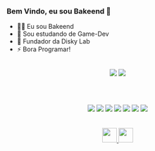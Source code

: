 ### Bem Vindo, eu sou Bakeend 👋


- 👨‍💻 Eu sou Bakeend
- 🌱 Sou estudando de Game-Dev
- 📠 Fundador da Disky Lab
- ⚡ Bora Programar!
<br><br/>
<div align="center">
  <img src="https://github-readme-stats.vercel.app/api?hide_title=false&amp;hide_rank=false&amp;show_icons=true&amp;include_all_commits=true&amp;count_private=true&amp;disable_animations=false&amp;theme=dark&amp;locale=pt-br&amp;hide_border=true&amp;username=bakeend" />
    <img src="https://github-readme-stats.vercel.app/api/top-langs/?hide_title=false&amp;hide_rank=false&amp;show_icons=true&amp;include_all_commits=true&amp;count_private=true&amp;disable_animations=false&amp;theme=dark&amp;locale=pt-br&amp;hide_border=true&amp;username=bakeend" />
</div>

<br><br/>


 <div align="center">
  <img src="https://img.shields.io/badge/C%23-239120?style=for-the-badge&logo=c-sharp&logoColor=white" />
  <img src="https://img.shields.io/badge/.NET-5C2D91?style=for-the-badge&logo=.net&logoColor=white" />
  <img src="https://img.shields.io/badge/Java-ED8B00?style=for-the-badge&logo=openjdk&logoColor=white" />
  <img src="https://img.shields.io/badge/Spring-6DB33F?style=for-the-badge&logo=spring&logoColor=white" />
  <img src="https://img.shields.io/badge/Lua-2C2D72?style=for-the-badge&logo=lua&logoColor=white" />
  <img src="https://img.shields.io/badge/MySQL-00000F?style=for-the-badge&logo=mysql&logoColor=white" />
  <img src="https://img.shields.io/badge/Unity-100000?style=for-the-badge&logo=unity&logoColor=white" />

</div>

</div>
  

 
<div align="center">
  <br><br/>
  <a href="https://www.linkedin.com/in/cl%C3%A1udio-vin%C3%ADcius-7b30b6253" />
    <img src="https://cdn-icons-png.flaticon.com/512/3536/3536505.png" width="33" />
  </a>
  <a href="https://discord.gg/b2sZ4S4zQW" />
    <img src="https://cdn-icons-png.flaticon.com/512/2111/2111370.png" width="33" />
  <br><br/>
</div>

